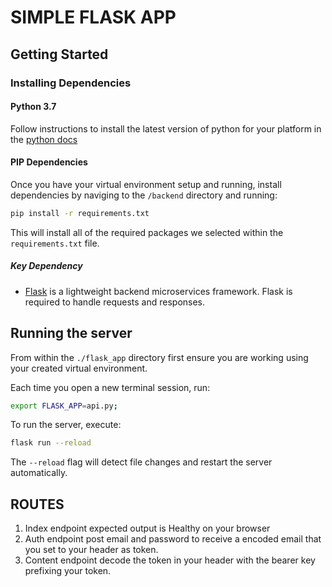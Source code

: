# SIMPLE FLASK APP

## Getting Started

### Installing Dependencies

#### Python 3.7

Follow instructions to install the latest version of python for your platform in the [python docs](https://docs.python.org/3/using/unix.html#getting-and-installing-the-latest-version-of-python)

#### PIP Dependencies

Once you have your virtual environment setup and running, install dependencies by naviging to the `/backend` directory and running:

```bash
pip install -r requirements.txt
```

This will install all of the required packages we selected within the `requirements.txt` file.

##### Key Dependency

- [Flask](http://flask.pocoo.org/) is a lightweight backend microservices framework. Flask is required to handle requests and responses.

## Running the server

From within the `./flask_app` directory first ensure you are working using your created virtual environment.

Each time you open a new terminal session, run:

```bash
export FLASK_APP=api.py;
```

To run the server, execute:

```bash
flask run --reload
```

The `--reload` flag will detect file changes and restart the server automatically.

## ROUTES

1. Index endpoint expected output is Healthy on your browser
2. Auth endpoint post email and password to receive a encoded email that you set to your header as token.
3. Content endpoint decode the token in your header with the bearer key prefixing your token.
